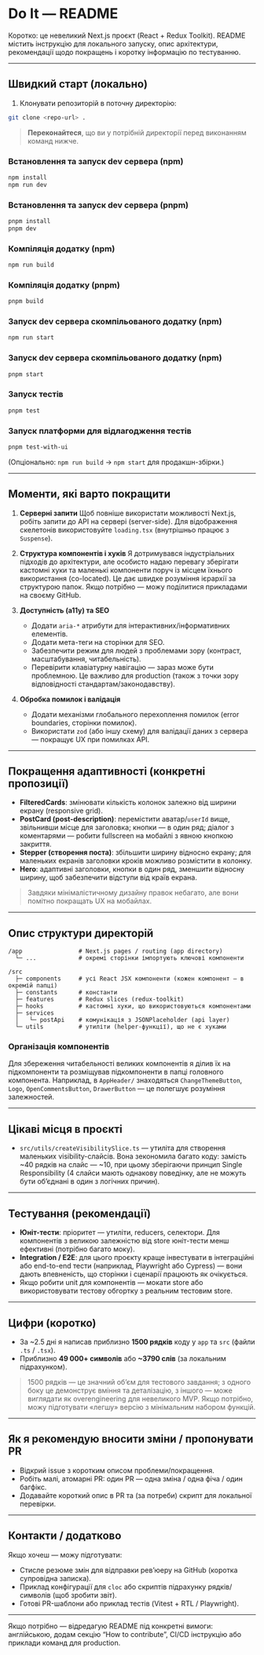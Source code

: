 # Do It — README

Коротко: це невеликий Next.js проєкт (React + Redux Toolkit). README містить інструкцію для локального запуску, опис архітектури, рекомендації щодо покращень і коротку інформацію по тестуванню.

---

## Швидкий старт (локально)

1. Клонувати репозиторій в поточну директорію:

```bash
git clone <repo-url> .
```

> **Переконайтеся**, що ви у потрібній директорії перед виконанням команд нижче.

### Встановлення та запуск dev сервера (npm)

```bash
npm install
npm run dev
```

### Встановлення та запуск dev сервера (pnpm)

```bash
pnpm install
pnpm dev
```

### Компіляція додатку (npm)
```bash
npm run build
```

### Компіляція додатку (pnpm)
```bash
pnpm build
```

### Запуск dev сервера скомпільованого додатку (npm)
```bash
npm run start
```
### Запуск dev сервера скомпільованого додатку (npm)
```bash
pnpm start
```

### Запуск тестів 
```bash
pnpm test
```

### Запуск платформи для відлагодження тестів
```bash
pnpm test-with-ui
```

(Опціонально: `npm run build` → `npm start` для продакшн-збірки.)

---

## Моменти, які варто покращити

1. **Серверні запити**
   Щоб повніше використати можливості Next.js, робіть запити до API на сервері (server-side). Для відображення скелетонів використовуйте `loading.tsx` (внутрішньо працює з `Suspense`).

2. **Структура компонентів і хуків**
   Я дотримувався індустріальних підходів до архітектури, але особисто надаю перевагу зберігати кастомні хуки та маленькі компоненти поруч із місцем їхнього використання (co-located). Це дає швидке розуміння ієрархії за структурою папок. Якщо потрібно — можу поділитися прикладами на своєму GitHub.

3. **Доступність (a11y) та SEO**
      - Додати `aria-*` атрибути для інтерактивних/інформативних елементів.
      - Додати мета-теги на сторінки для SEO.
      - Забезпечити режим для людей з проблемами зору (контраст, масштабування, читабельність).
      - Перевірити клавіатурну навігацію — зараз може бути проблемною. Це важливо для production (також з точки зору відповідності стандартам/законодавству).

4. **Обробка помилок і валідація**
      - Додати механізми глобального перехоплення помилок (error boundaries, сторінки помилок).
      - Використати `zod` (або іншу схему) для валідації даних з сервера — покращує UX при помилках API.

---

## Покращення адаптивності (конкретні пропозиції)

- **FilteredCards**: змінювати кількість колонок залежно від ширини екрану (responsive grid).
- **PostCard (post-description)**: перемістити аватар/`userId` вище, звільнивши місце для заголовка; кнопки — в один ряд; діалог з коментарями — робити fullscreen на мобайлі з явною кнопкою закриття.
- **Stepper (створення поста)**: збільшити ширину відносно екрану; для маленьких екранів заголовки кроків можливо розмістити в колонку.
- **Hero**: адаптивні заголовки, кнопки в один ряд, зменшити відносну ширину, щоб забезпечити відступи від країв екрана.

> Завдяки мінімалістичному дизайну правок небагато, але вони помітно покращать UX на мобайлах.

---

## Опис структури директорій

```
/app                # Next.js pages / routing (app directory)
  └─ ...            # окремі сторінки імпортують ключові компоненти

/src
  ├─ components     # усі React JSX компоненти (кожен компонент — в окремій папці)
  ├─ constants      # константи
  ├─ features       # Redux slices (redux-toolkit)
  ├─ hooks          # кастомні хуки, що використовуються компонентами
  ├─ services
  │   └─ postApi    # комунікація з JSONPlaceholder (api layer)
  └─ utils          # утиліти (helper-функції), що не є хуками
```

### Організація компонентів

Для збереження читабельності великих компонентів я ділив їх на підкомпоненти та розміщував підкомпоненти в папці головного компонента. Наприклад, в `AppHeader/` знаходяться `ChangeThemeButton`, `Logo`, `OpenCommentsButton`, `DrawerButton` — це полегшує розуміння залежностей.

---

## Цікаві місця в проєкті

- `src/utils/createVisibilitySlice.ts` — утиліта для створення маленьких visibility-слайсів. Вона зекономила багато коду: замість \~40 рядків на слайс — \~10, при цьому зберігаючи принцип Single Responsibility (4 слайси мають однакову поведінку, але не можуть бути об’єднані в один з логічних причин).

---

## Тестування (рекомендації)

- **Юніт-тести**: пріоритет — утиліти, reducers, селектори. Для компонентів з великою залежністю від store юніт-тести менш ефективні (потрібно багато моку).
- **Integration / E2E**: для цього проєкту краще інвестувати в інтеграційні або end-to-end тести (наприклад, Playwright або Cypress) — вони дають впевненість, що сторінки і сценарії працюють як очікується.
- Якщо робити unit для компонентів — мокати store або використовувати тестову обгортку з реальним тестовим store.

---

## Цифри (коротко)

- За \~2.5 дні я написав приблизно **1500 рядків** коду у `app` та `src` (файли `.ts` / `.tsx`).
- Приблизно **49 000+ символів** або **\~3790 слів** (за локальним підрахунком).

> 1500 рядків — це значний об’єм для тестового завдання; з одного боку це демонструє вміння та деталізацію, з іншого — може виглядати як overengineering для невеликого MVP. Якщо потрібно, можу підготувати «легшу» версію з мінімальним набором функцій.

---

## Як я рекомендую вносити зміни / пропонувати PR

- Відкрий issue з коротким описом проблеми/покращення.
- Робіть малі, атомарні PR: один PR — одна зміна / одна фіча / один багфікс.
- Додавайте короткий опис в PR та (за потреби) скрипт для локальної перевірки.

---

## Контакти / додатково

Якщо хочеш — можу підготувати:

- Стисле резюме змін для відправки рев’юеру на GitHub (коротка супровідна записка).
- Приклад конфігурації для `cloc` або скриптів підрахунку рядків/символів (щоб зробити звіт).
- Готові PR-шаблони або приклад тестів (Vitest + RTL / Playwright).

---

Якщо потрібно — відредагую README під конкретні вимоги: англійською, додам секцію “How to contribute”, CI/CD інструкцію або приклади команд для production.
